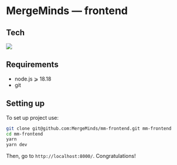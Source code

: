 # MergeMinds &mdash; frontend

## Tech

<img src="https://skillicons.dev/icons?i=svelte,typescript,tailwind,vite" />

## Requirements

- node.js &geqslant; 18.18
- git

## Setting up

To set up project use:

```bash
git clone git@github.com:MergeMinds/mm-frontend.git mm-frontend
cd mm-frontend
yarn
yarn dev
```

Then, go to `http://localhost:8000/`. Congratulations!
